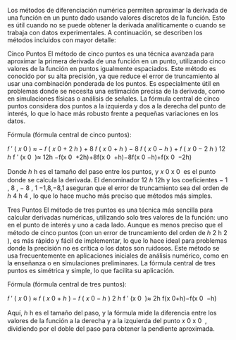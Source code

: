 Los métodos de diferenciación numérica permiten aproximar la derivada de una función en un punto dado usando valores discretos de la función. Esto es útil cuando no se puede obtener la derivada analíticamente o cuando se trabaja con datos experimentales. A continuación, se describen los métodos incluidos con mayor detalle:

Cinco Puntos
El método de cinco puntos es una técnica avanzada para aproximar la primera derivada de una función en un punto, utilizando cinco valores de la función en puntos igualmente espaciados. Este método es conocido por su alta precisión, ya que reduce el error de truncamiento al usar una combinación ponderada de los puntos. Es especialmente útil en problemas donde se necesita una estimación precisa de la derivada, como en simulaciones físicas o análisis de señales. La fórmula central de cinco puntos considera dos puntos a la izquierda y dos a la derecha del punto de interés, lo que lo hace más robusto frente a pequeñas variaciones en los datos.

Fórmula (fórmula central de cinco puntos):

𝑓
′
(
𝑥
0
)
≈
−
𝑓
(
𝑥
0
+
2
ℎ
)
+
8
𝑓
(
𝑥
0
+
ℎ
)
−
8
𝑓
(
𝑥
0
−
ℎ
)
+
𝑓
(
𝑥
0
−
2
ℎ
)
12
ℎ
f 
′
 (x 
0
​
 )≈ 
12h
−f(x 
0
​
 +2h)+8f(x 
0
​
 +h)−8f(x 
0
​
 −h)+f(x 
0
​
 −2h)
​
 
Donde 
ℎ
h es el tamaño del paso entre los puntos, y 
𝑥
0
x 
0
​
  es el punto donde se calcula la derivada. El denominador 
12
ℎ
12h y los coeficientes 
−
1
,
8
,
−
8
,
1
−1,8,−8,1 aseguran que el error de truncamiento sea del orden de 
ℎ
4
h 
4
 , lo que lo hace mucho más preciso que métodos más simples.

Tres Puntos
El método de tres puntos es una técnica más sencilla para calcular derivadas numéricas, utilizando solo tres valores de la función: uno en el punto de interés y uno a cada lado. Aunque es menos preciso que el método de cinco puntos (con un error de truncamiento del orden de 
ℎ
2
h 
2
 ), es más rápido y fácil de implementar, lo que lo hace ideal para problemas donde la precisión no es crítica o los datos son ruidosos. Este método se usa frecuentemente en aplicaciones iniciales de análisis numérico, como en la enseñanza o en simulaciones preliminares. La fórmula central de tres puntos es simétrica y simple, lo que facilita su aplicación.

Fórmula (fórmula central de tres puntos):

𝑓
′
(
𝑥
0
)
≈
𝑓
(
𝑥
0
+
ℎ
)
−
𝑓
(
𝑥
0
−
ℎ
)
2
ℎ
f 
′
 (x 
0
​
 )≈ 
2h
f(x 
0
​
 +h)−f(x 
0
​
 −h)
​
 
Aquí, 
ℎ
h es el tamaño del paso, y la fórmula mide la diferencia entre los valores de la función a la derecha y a la izquierda del punto 
𝑥
0
x 
0
​
 , dividiendo por el doble del paso para obtener la pendiente aproximada.

